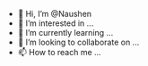 - 👋 Hi, I’m @Naushen
- 👀 I’m interested in ...
- 🌱 I’m currently learning ...
- 💞️ I’m looking to collaborate on ...
- 📫 How to reach me ...

<!---
Naushen/Naushen is a ✨ special ✨ repository because its `README.md` (this file) appears on your GitHub profile.
You can click the Preview link to take a look at your changes.
--->
